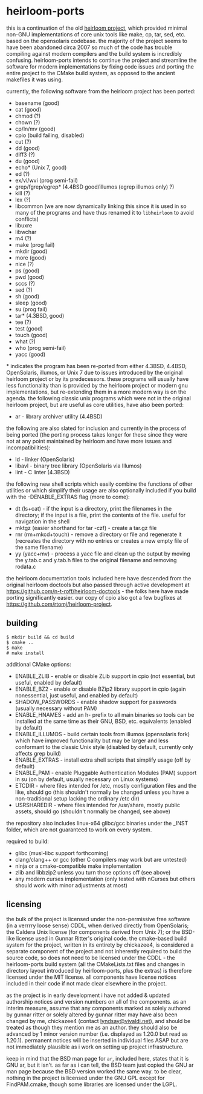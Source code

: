 # heirloom-ports

this is a continuation of the old [heirloom project](http://heirloom.sourceforge.net), which provided minimal non-GNU implementations of core unix tools like make, cp, tar, sed, etc. based on the opensolaris codebase. the majority of the project seems to have been abandoned circa 2007 so much of the code has trouble compiling against modern compilers and the build system is incredibly confusing. heirloom-ports intends to continue the project and streamline the software for modern implementations by fixing code issues and porting the entire project to the CMake build system, as opposed to the ancient makefiles it was using. 

currently, the following software from the heirloom project has been ported:
* basename (good)
* cat (good)
* chmod (?)
* chown (?)
* cp/ln/mv (good)
* cpio (build failing, disabled)
* cut (?)
* dd (good)
* diff3 (?)
* du (good)
* echo* (Unix 7, good)
* ed (?)
* ex/vi/wvi (prog semi-fail)
* grep/fgrep/egrep* (4.4BSD good/illumos (egrep illumos only) ?)
* kill (?)
* lex (?)
* libcommon (we are now dynamically linking this since it is used in so many of the programs and have thus renamed it to `libheirloom` to avoid conflicts)
* libuxre
* libwchar
* m4 (?)
* make (prog fail)
* mkdir (good)
* more (good)
* nice (?)
* ps (good)
* pwd (good)
* sccs (?)
* sed (?)
* sh (good)
* sleep (good)
* su (prog fail)
* tar* (4.3BSD, good)
* tee (?)
* test (good)
* touch (good)
* what (?)
* who (prog semi-fail)
* yacc (good)

\* indicates the program has been re-ported from either 4.3BSD, 4.4BSD, OpenSolaris, illumos, or Unix 7 due to issues introduced by the original heirloom project or by its predecessors. these programs will usually have less functionality than is provided by the heirloom project or modern gnu implementations, but re-extending them in a more modern way is on the agenda. the following classic unix programs which were not in the original heirloom project, but are useful as core utilities, have also been ported:

* ar - library archiver utility (4.4BSD)

the following are also slated for inclusion and currently in the process of being ported (the porting process takes longer for these since they were not at any point maintained by heirloom and have more issues and incompatibilities):

* ld - linker (OpenSolaris)
* libavl - binary tree library (OpenSolaris via Illumos)
* lint - C linter (4.3BSD)

the following new shell scripts which easily combine the functions of other utilities or which simplify their usage are also optionally included if you build with the -DENABLE_EXTRAS flag (more to come):

* dt (ls+cat) - if the input is a directory, print the filenames in the directory; if the input is a file, print the contents of the file. useful for navigation in the shell
* mktgz (easier shorthand for tar -czf) - create a tar.gz file
* rnr (rm+mkcd+touch) - remove a directory or file and regenerate it (recreates the directory with no entries or creates a new empty file of the same filename)
* yy (yacc+mv) - process a yacc file and clean up the output by moving the y.tab.c and y.tab.h files to the original filename and removing rodata.c

the heirloom documentation tools included here have descended from the original heirloom doctools but also passed through active development at https://github.com/n-t-roff/heirloom-doctools - the folks here have made porting significantly easier. our copy of cpio also got a few bugfixes at https://github.com/rtomj/heirloom-project.

## building

    $ mkdir build && cd build
    $ cmake ..
    $ make
    # make install

additional CMake options:
* ENABLE_ZLIB - enable or disable ZLib support in cpio (not essential, but useful, enabled by default)
* ENABLE_BZ2 - enable or disable BZip2 library support in cpio (again nonessential, just useful, and enabled by default)
* SHADOW_PASSWORDS - enable shadow support for passwords (usually necessary without PAM)
* ENABLE_HNAMES - add an h- prefix to all main binaries so tools can be installed at the same time as their GNU, BSD, etc. equivalents (enabled by default)
* ENABLE_ILLUMOS - build certain tools from illumos (opensolaris fork) which have improved functionality but may be larger and less conformant to the classic Unix style (disabled by default, currently only affects grep build)
* ENABLE_EXTRAS - install extra shell scripts that simplify usage (off by default)
* ENABLE_PAM - enable Pluggable Authentication Modules (PAM) support in su (on by default, usually necessary on Linux systems)
* ETCDIR - where files intended for /etc, mostly configuration files and the like, should go (this shouldn't normally be changed unless you have a non-traditional setup lacking the ordinary /etc dir)
* USRSHAREDIR - where files intended for /usr/share, mostly public assets, should go (shouldn't normally be changed, see above)

the repository also includes linux-x64 glibc/gcc binaries under the _INST folder, which are not guaranteed to work on every system.

required to build:
* glibc (musl-libc support forthcoming)
* clang/clang++ or gcc (other C compilers may work but are untested)
* ninja or a cmake-compatible make implementation
* zlib and libbzip2 unless you turn those options off (see above)
* any modern curses implementation (only tested with nCurses but others should work with minor adjustments at most)

## licensing
the bulk of the project is licensed under the non-permissive free software (in a verrrry loose sense) CDDL, when derived directly from OpenSolaris; the Caldera Unix license (for components derived from Unix 7); or the BSD-like license used in Gunnar Ritter's original code. the cmake-based build system for the project, written in its entirety by chickazee4, is considered a separate component of the project and not inherently required to build the source code, so does not need to be licensed under the CDDL - the heirloom-ports build system (all the CMakeLists.txt files and changes in directory layout introduced by heirloom-ports, plus the extras) is therefore licensed under the MIT license. all components have license notices included in their code if not made clear elsewhere in the project.

as the project is in early development i have not added & updated authorship notices and version numbers on all of the components. as an interim measure, assume that any components marked as solely authored by gunnar ritter or solely altered by gunnar ritter may have also been changed by me, chickazee4 (contact lyndsay@vivaldi.net), and should be treated as though they mention me as an author. they should also be advanced by 1 minor version number (i.e. displayed as 1.20.0 but read as 1.20.1). permanent notices will be inserted in individual files ASAP but are not immediately plausible as i work on setting up project infrastructure.

keep in mind that the BSD man page for `ar`, included here, states that it is GNU ar, but it isn't. as far as i can tell, the BSD team just copied the GNU ar man page because the BSD version worked the same way. to be clear, nothing in the project is licensed under the GNU GPL except for FindPAM.cmake, though some libraries are licensed under the LGPL. 